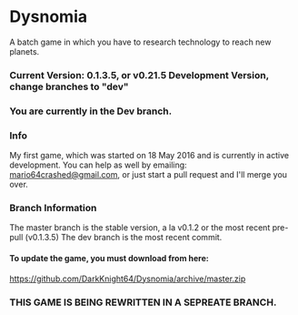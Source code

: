 # Dysnomia
A batch game in which you have to research technology to reach new planets.
### Current Version: 0.1.3.5, or v0.21.5 Development Version, change branches to "dev"
### You are currently in the Dev branch.
### Info
My first game, which was started on 18 May 2016 and is currently in active development. You can help as well by emailing: mario64crashed@gmail.com, or just start a pull request and I'll merge you over.

### Branch Information
The master branch is the stable version, a la v0.1.2 or the most recent pre-pull (v0.1.3.5)
The dev branch is the most recent commit.
#### To update the game, you must download from here:
https://github.com/DarkKnight64/Dysnomia/archive/master.zip

### THIS GAME IS BEING REWRITTEN IN A SEPREATE BRANCH.

